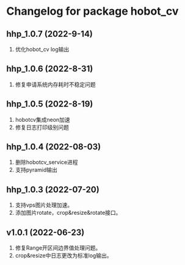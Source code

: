 # Changelog for package hobot_cv

hhp_1.0.7 (2022-9-14)
------------------
1. 优化hobot_cv log输出

hhp_1.0.6 (2022-8-31)
------------------
1. 修复申请系统内存耗时不稳定问题

hhp_1.0.5 (2022-8-19)
------------------
1. hobotcv集成neon加速
2. 修复日志打印级别问题

hhp_1.0.4 (2022-08-03)
------------------
1. 删除hobotcv_service进程
2. 支持pyramid输出

hhp_1.0.3 (2022-07-20)
------------------
1. 支持vps图片处理加速。
2. 添加图片rotate，crop&resize&rotate接口。

v1.0.1 (2022-06-23)
------------------
1. 修复Range开区间边界值处理问题。
2. crop&resize中日志更改为标准log输出。
